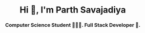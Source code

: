 <h1 align="center">Hi 👋, I'm Parth Savajadiya</h1>
<h3 align="center">Computer Science Student 🧑🏼‍💻. Full Stack Developer 🚀.</h3>
